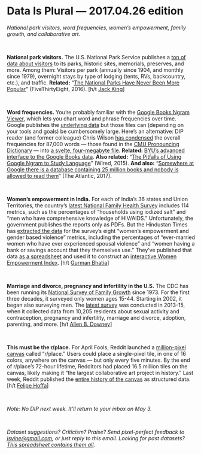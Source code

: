 Data Is Plural — 2017.04.26 edition
===================================

*National park visitors, word frequencies, women’s empowerment, family growth, and collaborative art.*

&nbsp;

**National park visitors.** The U.S. National Park Service publishes a [ton of data about visitors](https://irma.nps.gov/Stats/Reports/National) to its parks, historic sites, memorials, preserves, and more. Among them: Visitors per park (annually since 1904, and monthly since 1979), overnight stays by type of lodging (tents, RVs, backcountry, etc.), and traffic. **Related:** “[The National Parks Have Never Been More Popular](https://fivethirtyeight.com/features/the-national-parks-have-never-been-more-popular/)” (FiveThirtyEight, 2016). [h/t [Jack King](https://data.world/inform8n/us-national-parks-visitation-1904-2016-with-boundaries)]

&nbsp;

**Word frequencies.** You’re probably familiar with the [Google Books Ngram Viewer](https://books.google.com/ngrams/graph?content=data+is%2Cdata+are&year_start=1800&year_end=2012&corpus=15&smoothing=3&share=&direct_url=t1%3B%2Cdata%20is%3B%2Cc0%3B.t1%3B%2Cdata%20are%3B%2Cc0), which lets you chart word and phrase frequencies over time. Google publishes the [underlying data](http://storage.googleapis.com/books/ngrams/books/datasetsv2.html) but those files can (depending on your tools and goals) be cumbersomely large. Here’s an alternative: DIP reader (and former colleague) Chris Wilson [has condensed](http://mechanicalscribe.com/notes/google-ngrams-for-cmu-pronunciation-dictionary/) the overall frequencies for 87,000 words — those found in the [CMU Pronouncing Dictionary](http://www.speech.cs.cmu.edu/cgi-bin/cmudict) — into [a svelte, four-megabyte file](https://github.com/mechanicalscribe/cmu_tf_idf). **Related:** [BYU’s advanced interface to the Google Books data](http://googlebooks.byu.edu/x.asp). **Also related:** “[The Pitfalls of Using Google Ngram to Study Language](https://www.wired.com/2015/10/pitfalls-of-studying-language-with-google-ngram/)” (Wired, 2015). **And also:** “[Somewhere at Google there is a database containing 25 million books and nobody is allowed to read them](https://www.theatlantic.com/technology/archive/2017/04/the-tragedy-of-google-books/523320/)” (The Atlantic, 2017).

&nbsp;

**Women’s empowerment in India.** For each of India’s 36 states and Union Territories, the country’s [latest National Family Health Survey](http://rchiips.org/nfhs/factsheet_NFHS-4.shtml) includes 114 metrics, such as the percentages of “households using iodized salt” and “men who have comprehensive knowledge of HIV/AIDS.” Unfortunately, the government publishes the reports only as PDFs. But the Hindustan Times has [extracted the data](https://github.com/HindustanTimesLabs/women-empowerment-index) for the survey’s eight “women’s empowerment and gender based violence” metrics, including the percentages of “ever-married women who have ever experienced spousal violence” and “women having a bank or savings account that they themselves use.” They’ve published that data [as a spreadsheet](https://docs.google.com/spreadsheets/d/179onU4jvFPqhLlM-7ZJu5xv0LQLOsQq-TrMJNFQkSjI/edit#gid=1937549234) and used it to construct an [interactive Women Empowerment Index](http://www.hindustantimes.com/interactives/women-empowerment-index/). [h/t [Gurman Bhatia](http://www.gurmanbhatia.com/)]

&nbsp;

**Marriage and divorce, pregnancy and infertility in the U.S.** The CDC has been running its [National Survey of Family Growth](https://www.cdc.gov/nchs/nsfg/index.htm) since 1973. For the first three decades, it surveyed only women ages 15-44. Starting in 2002, it began also surveying men. The [latest survey](https://www.cdc.gov/nchs/nsfg/nsfg_2013_2015_puf.htm) was conducted in 2013-15, when it collected data from 10,205 residents about sexual activity and contraception, pregnancy and infertility, marriage and divorce, adoption, parenting, and more. [h/t [Allen B. Downey](http://greenteapress.com/thinkstats/html/thinkstats002.html#htoc5)]

&nbsp;

**This must be the r/place.** For April Fools, Reddit launched a [million-pixel canvas](https://www.reddit.com/r/place/) called “r/place.” Users could place a single-pixel tile, in one of 16 colors, anywhere on the canvas — but only every five minutes. By the end of r/place’s 72-hour lifetime, Redditors had placed 16.5 million tiles on the canvas, likely making it “the largest collaborative art project in history.” Last week, Reddit published the [entire history of the canvas](https://www.reddit.com/r/redditdata/comments/6640ru/place_datasets_april_fools_2017/) as structured data. [h/t [Felipe Hoffa](https://twitter.com/felipehoffa/status/854395005028454401)]

&nbsp;

*Note: No DIP next week. It’ll return to your inbox on May 3.*

&nbsp;

*Dataset suggestions? Criticism? Praise? Send pixel-perfect feedback to <jsvine@gmail.com>, or just reply to this email. Looking for past datasets? [This spreadsheet contains them all](https://docs.google.com/spreadsheets/d/1wZhPLMCHKJvwOkP4juclhjFgqIY8fQFMemwKL2c64vk).*